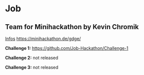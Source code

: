 # Job
## Team for Minihackathon by Kevin Chromik

<a href="https://minihackathon.de/">Infos</a>
https://minihackathon.de/gdge/

**Challenge 1:**
https://github.com/Job-Hackathon/Challenge-1

**Challenge 2:**
not released

**Challenge 3:**
not released


